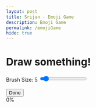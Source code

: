 ```yaml
---
layout: post
title: Srijan - Emoji Game
description: Emoji Game
permalink: /emojiGame
hide: true
---
```


<link rel="stylesheet" href="emoji.css">
<h1>Draw something!</h1>
<p id="emojiPrompt"></p>
<div id="container">
    <div id="controls">
        <div id="colorPicker"></div>
        <label for="brushSize">Brush Size: <span id="brushSizeValue">5</span></label>
        <input type="range" id="brushSize" min="1" max="50" value="5">
    </div>
    <canvas id="drawingCanvas" width="160" height="160"></canvas>
    <br>
    <button id="doneButton">Done</button>
    <!-- Progress bar -->
    <div id="progressContainer">
        <div id="progressBar"></div>
        <span id="progressPercent">0%</span>
    </div>
    <div id="result"></div>
</div>
<script src="https://cdn.jsdelivr.net/npm/@jaames/iro@5"></script>
<script async src="https://docs.opencv.org/4.x/opencv.js" type="text/javascript"></script>
<script>
    const canvas = document.getElementById('drawingCanvas');
    const ctx = canvas.getContext('2d');
    let drawing = false;
    let brushColor = '#FF0000'; // Default color
    let brushSize = 5; // Default brush size
    // Initialize IRO color picker
    const colorPicker = new iro.ColorPicker("#colorPicker", {
        width: 200,
        color: "#FF0000" // Default color
    });
    // Update the color when user picks a color
    colorPicker.on('color:change', function(color) {
        brushColor = color.hexString;
    });
    function toggleInvert() {
        const canvas = document.getElementById('drawingCanvas');
        // if (canvas.style.filter === 'invert(1)') {
            canvas.style.filter = 'none';
        // } else {
        //     canvas.style.filter = 'invert(1)';
        // }
    }
    // Brush size slider event
    const brushSizeSlider = document.getElementById('brushSize');
    const brushSizeValue = document.getElementById('brushSizeValue');
    brushSizeSlider.addEventListener('input', function() {
        brushSize = brushSizeSlider.value;
        brushSizeValue.textContent = brushSize;
    });
    // Event listeners for drawing
    canvas.addEventListener('mousedown', startDrawing);
    canvas.addEventListener('mouseup', stopDrawing);
    canvas.addEventListener('mousemove', draw);
    function startDrawing(e) {
        drawing = true;
        toggleInvert()
        draw(e);  // Start drawing right away
    }
    function stopDrawing() {
        drawing = false;
        ctx.beginPath();  // Reset path so no unintended lines are drawn
    }
    function draw(e) {
        if (!drawing) return;
        ctx.lineWidth = brushSize;
        ctx.lineCap = 'round';
        ctx.strokeStyle = brushColor;
        ctx.lineTo(e.clientX - canvas.offsetLeft, e.clientY - canvas.offsetTop + 60);
        ctx.stroke();
        ctx.beginPath();
        ctx.moveTo(e.clientX - canvas.offsetLeft, e.clientY - canvas.offsetTop + 60);
        // invertCanvasColors();
    }// Emoji prompts array
    const emojiPrompts = ["😀", "😢", "😍", "😎", "🤔", "😡", "💀", "👻", "🍕", "🍔", "🌈", "⚽", "🐶", "🐱"];
    // Randomly select an emoji prompt for the user
    const selectedEmojiPrompt = emojiPrompts[Math.floor(Math.random() * emojiPrompts.length)];
    document.getElementById('emojiPrompt').innerHTML = `Try to draw this emoji: ${selectedEmojiPrompt}`;
    // Load emoji images from a folder (accessible via URL)
    const emojiImages = [];
    const numberOfEmojis = 846; // Change to the number of emoji images you have
    for (let i = 1; i <= numberOfEmojis; i++) {
        const img = new Image();
        img.crossOrigin = 'Anonymous';
        img.src = `https://raw.githubusercontent.com/tmm1/emoji-extractor/master/images/160x160/${i}.png`;
        emojiImages.push(img);
    }
    function computeMSE(imgData1, imgData2) {
        const data1 = imgData1.data;
        const data2 = imgData2.data;
        let mse = 0;
        for (let i = 0; i < data1.length; i += 4) {
            const rDiff = data1[i] - data2[i];
            const gDiff = data1[i + 1] - data2[i + 1];
            const bDiff = data1[i + 2] - data2[i + 2];
            mse += (rDiff * rDiff + gDiff * gDiff + bDiff * bDiff) / 3;
        }
        return mse / (imgData1.width * imgData1.height);
    }
    document.getElementById('doneButton').addEventListener('click', function() {
        const userImage = ctx.getImageData(0, 0, canvas.width, canvas.height);
        // Initialize an array to store the top 3 closest emojis with their MSE values
        const topMatches = [
            { emoji: null, mse: Infinity },
            { emoji: null, mse: Infinity },
            { emoji: null, mse: Infinity }
        ];
        let currentIndex = 0;
        function processNextEmoji() {
            if (currentIndex >= numberOfEmojis) {
                // Once processing is done, display the top 3 closest matching emojis
                const resultDiv = document.getElementById('result');
                resultDiv.innerHTML = '<h3>Top 3 Closest Emoji Matches:</h3>';
                // Display all 3 emojis in a row
                topMatches.forEach(match => {
                    const imgElement = document.createElement('img');
                    imgElement.src = match.emoji.src;
                    resultDiv.appendChild(imgElement);
                });
                return;
            }
            const emojiImage = emojiImages[currentIndex];
            // Update progress bar and percentage
            const progressBar = document.getElementById('progressBar');
            const progressPercent = document.getElementById('progressPercent');
            const percentage = ((currentIndex + 1) / numberOfEmojis) * 100;
            progressBar.style.width = `${percentage}%`;
            progressPercent.textContent = `${Math.round(percentage)}%`; // Update the percentage display
            // Draw the emoji image on a temporary canvas
            const tempCanvas = document.createElement('canvas');
            tempCanvas.width = 160;
            tempCanvas.height = 160;
            const tempCtx = tempCanvas.getContext('2d');
            tempCtx.drawImage(emojiImage, 0, 0, 160, 160);
            const emojiImageData = tempCtx.getImageData(0, 0, 160, 160);
            // Compute MSE between user drawing and emoji
            const mse = computeMSE(userImage, emojiImageData);
            // Check if the current emoji belongs in the top 3
            if (mse < topMatches[2].mse) {
                topMatches[2] = { emoji: emojiImage, mse: mse }; // Replace the 3rd place match
                // Sort the matches to keep the best (lowest MSE) at the top
                topMatches.sort((a, b) => a.mse - b.mse);
            }
            // Move to the next emoji after a slight delay to allow the UI to update
            currentIndex++;
            setTimeout(processNextEmoji, 0); // Use setTimeout to release control and let the UI update
        }
        // Start processing emojis
        processNextEmoji();
    });
</script>